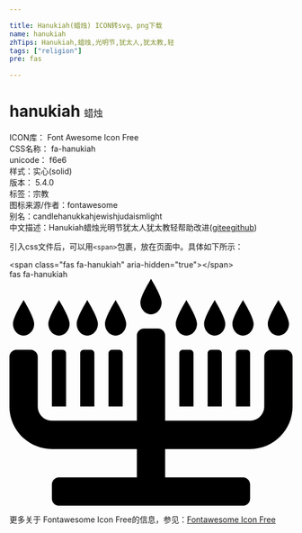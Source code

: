 ```yaml
---

title: Hanukiah(蜡烛) ICON转svg、png下载
name: hanukiah
zhTips: Hanukiah,蜡烛,光明节,犹太人,犹太教,轻
tags: ["religion"]
pre: fas

---
```


# hanukiah  <small style="font-size: 60%;font-weight: 100">蜡烛</small>


<div class="detail-page">
<p>
<span>
ICON库：
<span class="badge-secondary badge">Font Awesome Icon Free</span> 
</span>
<br/>
<span>
CSS名称：
<span class="badge-secondary badge">fa-hanukiah</span> 
</span>
<br/>
<span>
unicode：
<span class="badge-secondary badge">f6e6</span> 
<copy-btn content='f6e6' btn-title=""></copy-btn>
<copy-btn :content='String.fromCodePoint(parseInt("f6e6", 16))' btn-title="复制U"></copy-btn>
</span><br/><span>样式：<span class="badge-light badge">实心(solid)</span></span>
<br/>
<span>
版本：
<span class="badge-secondary badge">5.4.0</span> 
</span><br/><span>标签：<span class="badge-light badge"><router-link to="/tags/religion.html">宗教</router-link></span></span>
<br/>
<span>图标来源/作者：<span class="badge-light badge">fontawesome</span></span> 
<br/>
<span>别名：<span class="badge-light badge">candle</span><span class="badge-light badge">hanukkah</span><span class="badge-light badge">jewish</span><span class="badge-light badge">judaism</span><span class="badge-light badge">light</span></span><br/><span class="zh-detail">中文描述：<span class="badge-primary badge">Hanukiah</span><span class="badge-primary badge">蜡烛</span><span class="badge-primary badge">光明节</span><span class="badge-primary badge">犹太人</span><span class="badge-primary badge">犹太教</span><span class="badge-primary badge">轻</span><span class="help-link"><span>帮助改进</span>(<a href="https://gitee.com/liuwave/icon-helper/edit/master/json/fontawesome/solid/hanukiah.json" target="_blank" rel="noopener noreferrer">gitee</a><a href="https://github.com/liuwave/icon-helper/edit/master/json/fontawesome/solid/hanukiah.json" target="_blank" rel="noopener noreferrer">github</a></span>)</span><br/>
</p>
</div>
<div class="alert alert-dark">
  <i class="fas fa-hanukiah fa-xs"></i>
  <i class="fas fa-hanukiah fa-sm"></i>
  <i class="fas fa-hanukiah fa-lg"></i>
  <i class="fas fa-hanukiah fa-2x"></i>
  <i class="fas fa-hanukiah fa-3x"></i>
  <i class="fas fa-hanukiah fa-5x"></i>
  <i class="fas fa-hanukiah fa-7x"></i>
</div>
<div>
  <p>引入css文件后，可以用<code>&lt;span&gt;</code>包裹，放在页面中。具体如下所示：    
  </p>
  <div class="alert alert-primary" style="font-size: 14px">
    &lt;span class="fas fa-hanukiah" aria-hidden="true"&gt;&lt;/span&gt;
    <copy-btn content='<span class="fas fa-hanukiah" aria-hidden="true"></span>'></copy-btn>
  </div>
  <div class="alert alert-secondary">
    <i class="fas fa-hanukiah"
    style="font-size: 24px"
    aria-hidden="true"></i> fas fa-hanukiah
    <copy-btn content="fas fa-hanukiah" btn-title="复制图标名称"></copy-btn>
  </div>
</div>
<div id="svg" class="svg-wrap">
<svg xmlns="http://www.w3.org/2000/svg" viewBox="0 0 640 512"><path d="M232 160c-4.42 0-8 3.58-8 8v120h32V168c0-4.42-3.58-8-8-8h-16zm-64 0c-4.42 0-8 3.58-8 8v120h32V168c0-4.42-3.58-8-8-8h-16zm224 0c-4.42 0-8 3.58-8 8v120h32V168c0-4.42-3.58-8-8-8h-16zm64 0c-4.42 0-8 3.58-8 8v120h32V168c0-4.42-3.58-8-8-8h-16zm88 8c0-4.42-3.58-8-8-8h-16c-4.42 0-8 3.58-8 8v120h32V168zm-440-8c-4.42 0-8 3.58-8 8v120h32V168c0-4.42-3.58-8-8-8h-16zm520 0h-32c-8.84 0-16 7.16-16 16v112c0 17.67-14.33 32-32 32H352V128c0-8.84-7.16-16-16-16h-32c-8.84 0-16 7.16-16 16v192H96c-17.67 0-32-14.33-32-32V176c0-8.84-7.16-16-16-16H16c-8.84 0-16 7.16-16 16v112c0 53.02 42.98 96 96 96h192v64H112c-8.84 0-16 7.16-16 16v32c0 8.84 7.16 16 16 16h416c8.84 0 16-7.16 16-16v-32c0-8.84-7.16-16-16-16H352v-64h192c53.02 0 96-42.98 96-96V176c0-8.84-7.16-16-16-16zm-16-32c13.25 0 24-11.94 24-26.67S608 48 608 48s-24 38.61-24 53.33S594.75 128 608 128zm-576 0c13.25 0 24-11.94 24-26.67S32 48 32 48 8 86.61 8 101.33 18.75 128 32 128zm288-48c13.25 0 24-11.94 24-26.67S320 0 320 0s-24 38.61-24 53.33S306.75 80 320 80zm-208 48c13.25 0 24-11.94 24-26.67S112 48 112 48s-24 38.61-24 53.33S98.75 128 112 128zm64 0c13.25 0 24-11.94 24-26.67S176 48 176 48s-24 38.61-24 53.33S162.75 128 176 128zm64 0c13.25 0 24-11.94 24-26.67S240 48 240 48s-24 38.61-24 53.33S226.75 128 240 128zm160 0c13.25 0 24-11.94 24-26.67S400 48 400 48s-24 38.61-24 53.33S386.75 128 400 128zm64 0c13.25 0 24-11.94 24-26.67S464 48 464 48s-24 38.61-24 53.33S450.75 128 464 128zm64 0c13.25 0 24-11.94 24-26.67S528 48 528 48s-24 38.61-24 53.33S514.75 128 528 128z"/></svg>
</div>
<detail full-name='fa-hanukiah'></detail>
    
<div><p>更多关于  Fontawesome Icon Free的信息，参见：<a target="_blank" href="https://iconhelper.cn/fontawesome.html">Fontawesome Icon Free</a>
</p></div>
